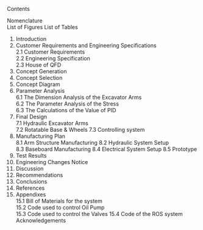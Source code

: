 Contents

Nomenclature	
List of Figures	
List of Tables	
1.	Introduction	
2.	Customer Requirements and Engineering Specifications	
2.1	Customer Requirements	
2.2	Engineering Specification	
2.3	House of QFD	
3.	Concept Generation	
4.	Concept Selection	
5.	Concept Diagram 
6.	Parameter Analysis	
6.1	The Dimension Analysis of the Excavator Arms	
6.2	The Parameter Analysis of the Stress	
6.3	The Calculations of the Value of PID	
7.	Final Design	
7.1	Hydraulic Excavator Arms	
7.2	Rotatable Base & Wheels	
7.3	Controlling system	
8.	Manufacturing Plan	
8.1	Arm Structure Manufacturing	
8.2	Hydraulic System Setup	
8.3	Baseboard Manufacturing	
8.4	Electrical System Setup	
8.5	Prototype	
9.	Test Results	
10.	Engineering Changes Notice	
11.	Discussion	
12.	Recommendations 
13.	Conclusions	
14.	References	
15.	Appendixes	
15.1	Bill of Materials for the system	
15.2	Code used to control Oil Pump	
15.3	Code used to control the Valves	
15.4	Code of the ROS system	
Acknowledgements	
